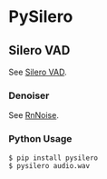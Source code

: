 # PySilero

## Silero VAD

See [Silero VAD](https://github.com/snakers4/silero-vad).

### Denoiser

See [RnNoise](https://github.com/werman/noise-suppression-for-voice).

### Python Usage

```bash
$ pip install pysilero
$ pysilero audio.wav
```
